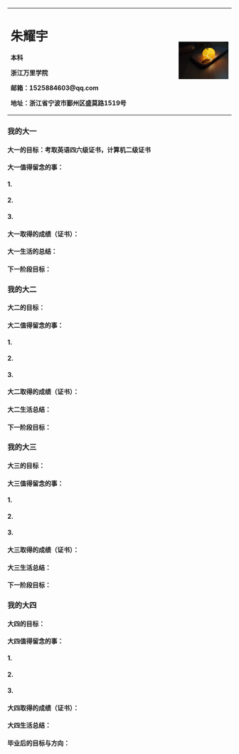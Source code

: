 <table border="0">
  <tr>
    <td width="75%">
      <h1>朱耀宇</h1>
      <p><b>本科</b></p>
      <p><b>浙江万里学院</b></p>
      <p><b>邮箱：1525884603@qq.com</b></p>
      <p><b>地址：浙江省宁波市鄞州区盛莫路1519号</b></p>
     </td>
     <td width="25%">
       <img src="/picture.jpg" width="100%">     
     </td>
    </tr>
  </table>


### 我的大一
#### 大一的目标：考取英语四六级证书，计算机二级证书
#### 大一值得留念的事：
#### 1.
#### 2.
#### 3.
#### 大一取得的成绩（证书）：
#### 大一生活的总结：
#### 下一阶段目标：


### 我的大二
#### 大二的目标：
#### 大二值得留念的事：
#### 1.
#### 2.
#### 3.
#### 大二取得的成绩（证书）：
#### 大二生活总结：
#### 下一阶段目标：


### 我的大三
#### 大三的目标：
#### 大三值得留念的事：
#### 1.
#### 2.
#### 3.
#### 大三取得的成绩（证书）：
#### 大三生活总结：
#### 下一阶段目标：


### 我的大四
#### 大四的目标：
#### 大四值得留念的事：
#### 1.
#### 2.
#### 3.
#### 大四取得的成绩（证书）：
#### 大四生活总结：
#### 毕业后的目标与方向：
